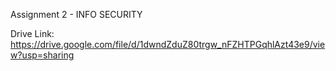 Assignment 2 - INFO SECURITY

Drive Link:
https://drive.google.com/file/d/1dwndZduZ80trgw_nFZHTPGqhlAzt43e9/view?usp=sharing

